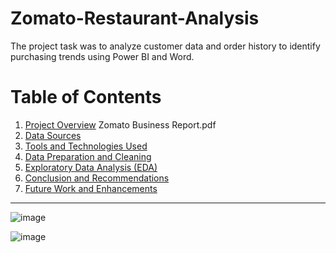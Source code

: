 # Zomato-Restaurant-Analysis
The project task was to analyze customer data and order history to identify purchasing trends using Power BI and Word.
# Table of Contents

1. [Project Overview](#project-overview) Zomato Business Report.pdf 
2. [Data Sources](#data-sources)
3. [Tools and Technologies Used](#tools-and-technologies-used)
4. [Data Preparation and Cleaning](#data-preparation-and-cleaning)
5. [Exploratory Data Analysis (EDA)](#exploratory-data-analysis-eda)
6. [Conclusion and Recommendations](#conclusion-and-recommendations)
11. [Future Work and Enhancements](#future-work-and-enhancements)
    

---
![image](https://github.com/user-attachments/assets/b401911a-b606-491d-baac-9ef1d8b42319)

![image](https://github.com/user-attachments/assets/a43e2945-ab59-471a-94b8-26aee2b0b1fe)

